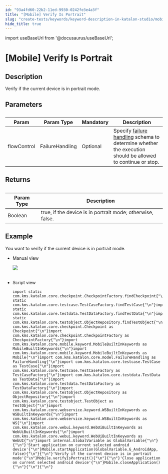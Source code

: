 ```yaml
---
id: "93a4fd60-22b2-11ed-9930-0242fe3e4a3f"
title: "[Mobile] Verify Is Portrait"
slug: "create-tests/keywords/keyword-description-in-katalon-studio/mobile-keywords/mobile-verify-is-portrait"
hide_title: true
---
```

import useBaseUrl from '@docusaurus/useBaseUrl';


# <a id="id_0" class="anchor_top_offset"/><a id="ariaid-title1" class="anchor_top_offset"/>[Mobile] Verify Is Portrait


## <a id="id_0__id_1" class="anchor_top_offset"/>Description  

              
<p xmlns="http://www.w3.org/1999/xhtml" className="p">Verify if the current device is in portrait mode.</p> 
      

## <a id="id_0__id_2" class="anchor_top_offset"/>Parameters  

              
<table xmlns="http://www.w3.org/1999/xhtml" className="table anchor_top_offset" id="id_0__0544b470-d812-4115-8fe9-fb028c555cde"><caption /><thead className="thead"><tr className><th className="entry anchor_top_offset" id="id_0__0544b470-d812-4115-8fe9-fb028c555cde__entry__1">Param</th><th className="entry anchor_top_offset" id="id_0__0544b470-d812-4115-8fe9-fb028c555cde__entry__2">Param Type</th><th className="entry anchor_top_offset" id="id_0__0544b470-d812-4115-8fe9-fb028c555cde__entry__3">Mandatory</th><th className="entry anchor_top_offset" id="id_0__0544b470-d812-4115-8fe9-fb028c555cde__entry__4">Description</th></tr></thead><tbody className="tbody"><tr className><td className="entry" headers="id_0__0544b470-d812-4115-8fe9-fb028c555cde__entry__1 id_0__0544b470-d812-4115-8fe9-fb028c555cde__entry__2 id_0__0544b470-d812-4115-8fe9-fb028c555cde__entry__3 id_0__0544b470-d812-4115-8fe9-fb028c555cde__entry__4 ">flowControl</td><td className="entry" headers="id_0__0544b470-d812-4115-8fe9-fb028c555cde__entry__1 id_0__0544b470-d812-4115-8fe9-fb028c555cde__entry__2 id_0__0544b470-d812-4115-8fe9-fb028c555cde__entry__3 id_0__0544b470-d812-4115-8fe9-fb028c555cde__entry__4 ">FailureHandling</td><td className="entry" headers="id_0__0544b470-d812-4115-8fe9-fb028c555cde__entry__1 id_0__0544b470-d812-4115-8fe9-fb028c555cde__entry__2 id_0__0544b470-d812-4115-8fe9-fb028c555cde__entry__3 id_0__0544b470-d812-4115-8fe9-fb028c555cde__entry__4 ">Optional</td><td className="entry" headers="id_0__0544b470-d812-4115-8fe9-fb028c555cde__entry__1 id_0__0544b470-d812-4115-8fe9-fb028c555cde__entry__2 id_0__0544b470-d812-4115-8fe9-fb028c555cde__entry__3 id_0__0544b470-d812-4115-8fe9-fb028c555cde__entry__4 ">Specify <a className="xref" href="/docs/maintain/configure-failure-handling-settings-in-katalon-studio">failure handling</a> schema to         determine whether the execution should be allowed to continue or         stop.</td></tr></tbody></table> 
      

## <a id="id_0__id_3" class="anchor_top_offset"/>Returns

              
<table xmlns="http://www.w3.org/1999/xhtml" className="table anchor_top_offset" id="id_0__9ad9c493-cbe0-476a-8081-d3130c4fd9b5"><caption /><thead className="thead"><tr className><th className="entry anchor_top_offset" id="id_0__9ad9c493-cbe0-476a-8081-d3130c4fd9b5__entry__1">Param Type</th><th className="entry anchor_top_offset" id="id_0__9ad9c493-cbe0-476a-8081-d3130c4fd9b5__entry__2">Description</th></tr></thead><tbody className="tbody"><tr className><td className="entry" headers="id_0__9ad9c493-cbe0-476a-8081-d3130c4fd9b5__entry__1 id_0__9ad9c493-cbe0-476a-8081-d3130c4fd9b5__entry__2 ">Boolean</td><td className="entry" headers="id_0__9ad9c493-cbe0-476a-8081-d3130c4fd9b5__entry__1 id_0__9ad9c493-cbe0-476a-8081-d3130c4fd9b5__entry__2 ">true, if the device is in portrait mode; otherwise, false.</td></tr></tbody></table> 
      

## <a id="id_0__id_4" class="anchor_top_offset"/>Example 

              
<p xmlns="http://www.w3.org/1999/xhtml" className="p">You want to verify if the current device is in portrait   mode.</p> 
      
<ul xmlns="http://www.w3.org/1999/xhtml" className="ul"><li className="li">     <p className="p">Manual view</p>     <p className="p">       <img className="image" src={useBaseUrl("https://github.com/katalon-studio/docs-images/raw/master/katalon-studio/docs/mobile-verify-is-portrait/image2017-3-3-153A133A45.png")} /><br /><br />     </p>   </li><li className="li">     <p className="p">Script view </p>     <pre className="pre codeblock"><code>import static com.kms.katalon.core.checkpoint.CheckpointFactory.findCheckpoint{"\n"}import static com.kms.katalon.core.testcase.TestCaseFactory.findTestCase{"\n"}import static com.kms.katalon.core.testdata.TestDataFactory.findTestData{"\n"}import static com.kms.katalon.core.testobject.ObjectRepository.findTestObject{"\n"}import com.kms.katalon.core.checkpoint.Checkpoint as Checkpoint{"\n"}import com.kms.katalon.core.checkpoint.CheckpointFactory as CheckpointFactory{"\n"}import com.kms.katalon.core.mobile.keyword.MobileBuiltInKeywords as MobileBuiltInKeywords{"\n"}import com.kms.katalon.core.mobile.keyword.MobileBuiltInKeywords as Mobile{"\n"}import com.kms.katalon.core.model.FailureHandling as FailureHandling{"\n"}import com.kms.katalon.core.testcase.TestCase as TestCase{"\n"}import com.kms.katalon.core.testcase.TestCaseFactory as TestCaseFactory{"\n"}import com.kms.katalon.core.testdata.TestData as TestData{"\n"}import com.kms.katalon.core.testdata.TestDataFactory as TestDataFactory{"\n"}import com.kms.katalon.core.testobject.ObjectRepository as ObjectRepository{"\n"}import com.kms.katalon.core.testobject.TestObject as TestObject{"\n"}import com.kms.katalon.core.webservice.keyword.WSBuiltInKeywords as WSBuiltInKeywords{"\n"}import com.kms.katalon.core.webservice.keyword.WSBuiltInKeywords as WS{"\n"}import com.kms.katalon.core.webui.keyword.WebUiBuiltInKeywords as WebUiBuiltInKeywords{"\n"}import com.kms.katalon.core.webui.keyword.WebUiBuiltInKeywords as WebUI{"\n"}import internal.GlobalVariable as GlobalVariable{"\n"}{"\n"}'Start application on current selected android device'{"\n"}Mobile.startApplication(GlobalVariable.G_AndroidApp, false){"\n"}{"\n"}'Verify if the current device is in portrait mode'{"\n"}Mobile.verifyIsPortrait(){"\n"}{"\n"}'Close application on current selected android device'{"\n"}Mobile.closeApplication(){"\n"}{"\n"}{"\n"}</code></pre>   </li></ul> 
      
